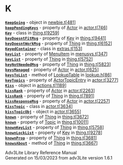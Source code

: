 ---
---
# K

[**`KeepGoing`**](../object/KeepGoing.html) - object in
[newbie.t](../file/newbie.t.html)\[[481](../source/newbie.t.html#481)\]  
[**`keepPendingKeys`**](../object/Actor.html#keepPendingKeys) - property
of [Actor](../object/Actor.html) in
[actor.t](../file/actor.t.html)\[[746](../source/actor.t.html#746)\]  
[**`Key`**](../object/Key.html) - class in
[thing.t](../file/thing.t.html)\[[9259](../source/thing.t.html#9259)\]  
[**`keyDoesntFitMsg`**](../object/Key.html#keyDoesntFitMsg) - property
of [Key](../object/Key.html) in
[thing.t](../file/thing.t.html)\[[9441](../source/thing.t.html#9441)\]  
[**`keyDoesntWorkMsg`**](../object/Thing.html#keyDoesntWorkMsg) -
property of [Thing](../object/Thing.html) in
[thing.t](../file/thing.t.html)\[[6152](../source/thing.t.html#6152)\]  
[**`KeyedContainer`**](../object/KeyedContainer.html) - class in
[extras.t](../file/extras.t.html)\[[153](../source/extras.t.html#153)\]  
[**`keyList`**](../object/MenuItem.html#keyList) - property of
[MenuItem](../object/MenuItem.html) in
[menusys.t](../file/menusys.t.html)\[[347](../source/menusys.t.html#347)\]  
[**`keyList`**](../object/Thing.html#keyList) - property of
[Thing](../object/Thing.html) in
[thing.t](../file/thing.t.html)\[[5752](../source/thing.t.html#5752)\]  
[**`keyNotNeededMsg`**](../object/Thing.html#keyNotNeededMsg) - property
of [Thing](../object/Thing.html) in
[thing.t](../file/thing.t.html)\[[5823](../source/thing.t.html#5823)\]  
[**`keysManaged`**](../object/Actor.html#keysManaged) - property of
[Actor](../object/Actor.html) in
[actor.t](../file/actor.t.html)\[[625](../source/actor.t.html#625)\]  
[**`keysToList`**](../object/LookupTable.html#keysToList) - method of
[LookupTable](../object/LookupTable.html) in
[lookup.h](../file/lookup.h.html)\[[86](../source/lookup.h.html#86)\]  
[**`keyTopics`**](../object/ActorTopicEntry.html#keyTopics) - property
of [ActorTopicEntry](../object/ActorTopicEntry.html) in
[actor.t](../file/actor.t.html)\[[3277](../source/actor.t.html#3277)\]  
[**`Kiss`**](../object/Kiss.html) - object in
[actions.t](../file/actions.t.html)\[[1189](../source/actions.t.html#1189)\]  
[**`kissRank`**](../object/Actor.html#kissRank) - property of
[Actor](../object/Actor.html) in
[actor.t](../file/actor.t.html)\[[2263](../source/actor.t.html#2263)\]  
[**`kissRank`**](../object/Thing.html#kissRank) - property of
[Thing](../object/Thing.html) in
[thing.t](../file/thing.t.html)\[[7891](../source/thing.t.html#7891)\]  
[**`kissResponseMsg`**](../object/Actor.html#kissResponseMsg) - property
of [Actor](../object/Actor.html) in
[actor.t](../file/actor.t.html)\[[2257](../source/actor.t.html#2257)\]  
[**`KissTopic`**](../object/KissTopic.html) - class in
[actor.t](../file/actor.t.html)\[[3634](../source/actor.t.html#3634)\]  
[**`kissTopicObj`**](../object/kissTopicObj.html) - object in
[actor.t](../file/actor.t.html)\[[3655](../source/actor.t.html#3655)\]  
[**`known`**](../object/Thing.html#known) - property of
[Thing](../object/Thing.html) in
[thing.t](../file/thing.t.html)\[[3672](../source/thing.t.html#3672)\]  
[**`known`**](../object/Topic.html#known) - property of
[Topic](../object/Topic.html) in
[thing.t](../file/thing.t.html)\[[10011](../source/thing.t.html#10011)\]  
[**`knownKeyList`**](../object/Thing.html#knownKeyList) - property of
[Thing](../object/Thing.html) in
[thing.t](../file/thing.t.html)\[[5758](../source/thing.t.html#5758)\]  
[**`knownLockList`**](../object/Key.html#knownLockList) - property of
[Key](../object/Key.html) in
[thing.t](../file/thing.t.html)\[[9278](../source/thing.t.html#9278)\]  
[**`knownProp`**](../object/Thing.html#knownProp) - property of
[Thing](../object/Thing.html) in
[thing.t](../file/thing.t.html)\[[3681](../source/thing.t.html#3681)\]  
[**`knowsAbout`**](../object/Thing.html#knowsAbout) - method of
[Thing](../object/Thing.html) in
[thing.t](../file/thing.t.html)\[[3667](../source/thing.t.html#3667)\]  

<div class="ftr">

Adv3Lite Library Reference Manual  
Generated on 15/03/2023 from adv3Lite version 1.6.1

</div>
